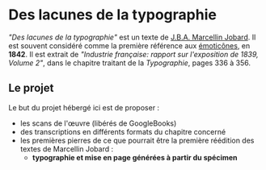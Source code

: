 # Des lacunes de la typographie
*"Des lacunes de la typographie"* est un texte de [J.B.A. Marcellin Jobard]. Il est souvent considéré comme la première référence aux [émoticônes], en **1842**. Il est extrait de *"Industrie française: rapport sur l'exposition de 1839, Volume 2"*, dans le chapitre traitant de la *Typographie*, pages 336 à 356.


## Le projet

Le but du projet hébergé ici est de proposer :
* les scans de l'œuvre (libérés de GoogleBooks)
* des transcriptions en différents formats du chapitre concerné
* les premières pierres de ce que pourrait être la première réédition des textes de Marcellin Jobard :
  * **typographie et mise en page générées à partir du spécimen**

[J.B.A. Marcellin Jobard]: <https://fr.wikipedia.org/wiki/Marcellin_Jobard>
[émoticônes]:<https://fr.wikipedia.org/wiki/Émoticône>
